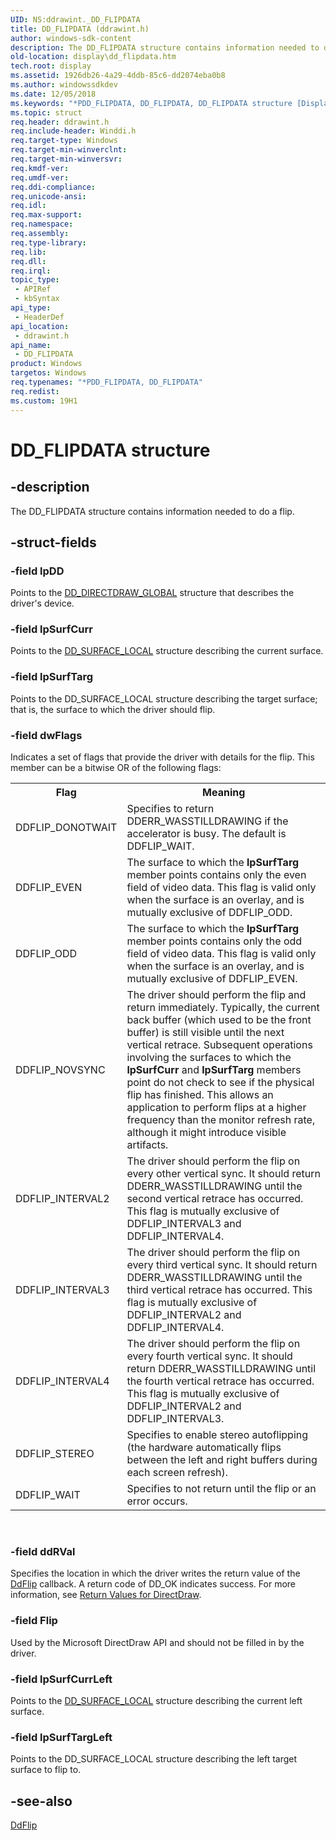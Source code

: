 ```yaml
---
UID: NS:ddrawint._DD_FLIPDATA
title: DD_FLIPDATA (ddrawint.h)
author: windows-sdk-content
description: The DD_FLIPDATA structure contains information needed to do a flip.
old-location: display\dd_flipdata.htm
tech.root: display
ms.assetid: 1926db26-4a29-4ddb-85c6-dd2074eba0b8
ms.author: windowssdkdev
ms.date: 12/05/2018
ms.keywords: "*PDD_FLIPDATA, DD_FLIPDATA, DD_FLIPDATA structure [Display Devices], ddrawint/DD_FLIPDATA, ddstrcts_cfb79a99-a030-4516-8b9f-b6c01b69187d.xml, display.dd_flipdata"
ms.topic: struct
req.header: ddrawint.h
req.include-header: Winddi.h
req.target-type: Windows
req.target-min-winverclnt: 
req.target-min-winversvr: 
req.kmdf-ver: 
req.umdf-ver: 
req.ddi-compliance: 
req.unicode-ansi: 
req.idl: 
req.max-support: 
req.namespace: 
req.assembly: 
req.type-library: 
req.lib: 
req.dll: 
req.irql: 
topic_type:
 - APIRef
 - kbSyntax
api_type:
 - HeaderDef
api_location:
 - ddrawint.h
api_name:
 - DD_FLIPDATA
product: Windows
targetos: Windows
req.typenames: "*PDD_FLIPDATA, DD_FLIPDATA"
req.redist: 
ms.custom: 19H1
---
```


# DD_FLIPDATA structure


## -description


The DD_FLIPDATA structure contains information needed to do a flip.


## -struct-fields




### -field lpDD

Points to the <a href="https://msdn.microsoft.com/a59f064b-48cf-4491-82cd-84f59467af87">DD_DIRECTDRAW_GLOBAL</a> structure that describes the driver's device.


### -field lpSurfCurr

Points to the <a href="https://msdn.microsoft.com/45a41cec-0257-4e26-809d-c2fc4c247328">DD_SURFACE_LOCAL</a> structure describing the current surface.


### -field lpSurfTarg

Points to the DD_SURFACE_LOCAL structure describing the target surface; that is, the surface to which the driver should flip.


### -field dwFlags

Indicates a set of flags that provide the driver with details for the flip. This member can be a bitwise OR of the following flags:

<table>
<tr>
<th>Flag</th>
<th>Meaning</th>
</tr>
<tr>
<td>
DDFLIP_DONOTWAIT

</td>
<td>
Specifies to return DDERR_WASSTILLDRAWING if the accelerator is busy. The default is DDFLIP_WAIT.

</td>
</tr>
<tr>
<td>
DDFLIP_EVEN

</td>
<td>
The surface to which the <b>lpSurfTarg</b> member points contains only the even field of video data. This flag is valid only when the surface is an overlay, and is mutually exclusive of DDFLIP_ODD.

</td>
</tr>
<tr>
<td>
DDFLIP_ODD

</td>
<td>
The surface to which the <b>lpSurfTarg</b> member points contains only the odd field of video data. This flag is valid only when the surface is an overlay, and is mutually exclusive of DDFLIP_EVEN.

</td>
</tr>
<tr>
<td>
DDFLIP_NOVSYNC

</td>
<td>
The driver should perform the flip and return immediately. Typically, the current back buffer (which used to be the front buffer) is still visible until the next vertical retrace. Subsequent operations involving the surfaces to which the <b>lpSurfCurr</b> and <b>lpSurfTarg</b> members point do not check to see if the physical flip has finished. This allows an application to perform flips at a higher frequency than the monitor refresh rate, although it might introduce visible artifacts.

</td>
</tr>
<tr>
<td>
DDFLIP_INTERVAL2

</td>
<td>
The driver should perform the flip on every other vertical sync. It should return DDERR_WASSTILLDRAWING until the second vertical retrace has occurred. This flag is mutually exclusive of DDFLIP_INTERVAL3 and DDFLIP_INTERVAL4.

</td>
</tr>
<tr>
<td>
DDFLIP_INTERVAL3

</td>
<td>
The driver should perform the flip on every third vertical sync. It should return DDERR_WASSTILLDRAWING until the third vertical retrace has occurred. This flag is mutually exclusive of DDFLIP_INTERVAL2 and DDFLIP_INTERVAL4.

</td>
</tr>
<tr>
<td>
DDFLIP_INTERVAL4

</td>
<td>
The driver should perform the flip on every fourth vertical sync. It should return DDERR_WASSTILLDRAWING until the fourth vertical retrace has occurred. This flag is mutually exclusive of DDFLIP_INTERVAL2 and DDFLIP_INTERVAL3.

</td>
</tr>
<tr>
<td>
DDFLIP_STEREO

</td>
<td>
Specifies to enable stereo autoflipping (the hardware automatically flips between the left and right buffers during each screen refresh).

</td>
</tr>
<tr>
<td>
DDFLIP_WAIT

</td>
<td>
Specifies to not return until the flip or an error occurs.

</td>
</tr>
</table>
 


### -field ddRVal

Specifies the location in which the driver writes the return value of the <a href="https://msdn.microsoft.com/4ce2e967-7b4a-4065-844d-d8852dec8a8f">DdFlip</a> callback. A return code of DD_OK indicates success. For more information, see <a href="https://msdn.microsoft.com/da4cc7d7-6826-48aa-96c6-004e31fc3e3e">Return Values for DirectDraw</a>.


### -field Flip

Used by the Microsoft DirectDraw API and should not be filled in by the driver.


### -field lpSurfCurrLeft

Points to the <a href="https://msdn.microsoft.com/45a41cec-0257-4e26-809d-c2fc4c247328">DD_SURFACE_LOCAL</a> structure describing the current left surface.


### -field lpSurfTargLeft

Points to the DD_SURFACE_LOCAL structure describing the left target surface to flip to.


## -see-also




<a href="https://msdn.microsoft.com/4ce2e967-7b4a-4065-844d-d8852dec8a8f">DdFlip</a>
 

 


